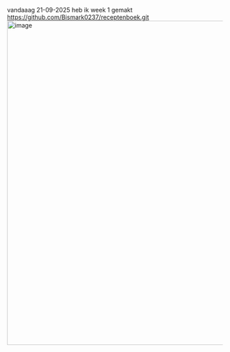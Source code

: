 vandaaag 21-09-2025 heb ik week 1 gemakt
https://github.com/Bismark0237/receptenboek.git
<img width="1417" height="756" alt="image" src="https://github.com/user-attachments/assets/405596ab-02e2-4ec7-b1b6-80ec09615417" />

